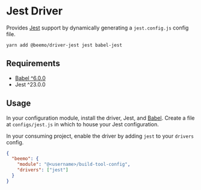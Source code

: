 # Jest Driver

Provides [Jest](https://github.com/facebook/jest) support by dynamically generating a
`jest.config.js` config file.

```
yarn add @beemo/driver-jest jest babel-jest
```

## Requirements

- [Babel ^6.0.0](./babel.md)
- Jest ^23.0.0

## Usage

In your configuration module, install the driver, Jest, and [Babel](./babel.md). Create a file at
`configs/jest.js` in which to house your Jest configuration.

In your consuming project, enable the driver by adding `jest` to your `drivers` config.

```json
{
  "beemo": {
    "module": "@<username>/build-tool-config",
    "drivers": ["jest"]
  }
}
```
